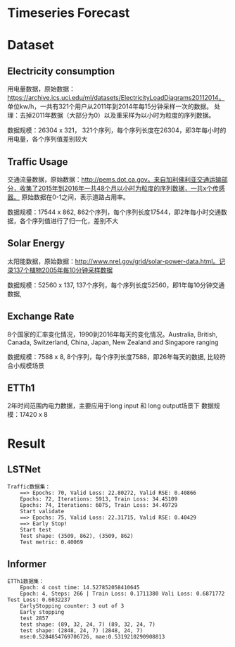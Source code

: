 # Timeseries Forecast

# Dataset
## Electricity consumption

用电量数据，原始数据：https://archive.ics.uci.edu/ml/datasets/ElectricityLoadDiagrams20112014。
单位kw/h，一共有321个用户从2011年到2014年每15分钟采样一次的数据。
处理：去掉2011年数据（大部分为0）以及重采样为以小时为粒度的序列数据。

数据规模：26304 x 321， 321个序列，每个序列长度在26304，即3年每小时的用电量，各个序列值差别较大

## Traffic Usage

交通流量数据，原始数据：http://pems.dot.ca.gov。来自加利佛利亚交通运输部分，收集了2015年到2016年一共48个月以小时为粒度的序列数据，一共x个传感器。
原始数据在0-1之间，表示道路占用率。

数据规模：17544 x 862, 862个序列，每个序列长度17544，即2年每小时交通数据，各个序列值进行了归一化，差别不大


## Solar Energy

太阳能数据，原始数据：http://www.nrel.gov/grid/solar-power-data.html。记录137个植物2005年每10分钟采样数据

数据规模：52560 x 137, 137个序列，每个序列长度52560，即1年每10分钟交通数据,

## Exchange Rate

8个国家的汇率变化情况，1990到2016年每天的变化情况。Australia, British, Canada, Switzerland, China, Japan, New Zealand and Singapore ranging

数据规模：7588 x 8, 8个序列，每个序列长度7588，即26年每天的数据, 比较符合小规模场景

## ETTh1
2年时间范围内电力数据，主要应用于long input 和 long output场景下
数据规模：17420 x 8


# Result
## LSTNet
```
Traffic数据集：
    ==> Epochs: 70, Valid Loss: 22.80272, Valid RSE: 0.40866
    Epochs: 72, Iterations: 5913, Train Loss: 34.45109
    Epochs: 74, Iterations: 6075, Train Loss: 34.49729
    Start validate
    ==> Epochs: 75, Valid Loss: 22.31715, Valid RSE: 0.40429
    ==> Early Stop!
    Start test
    Test shape: (3509, 862), (3509, 862)
    Test metric: 0.40069
```

## Informer
```
ETTh1数据集：
    Epoch: 4 cost time: 14.527852058410645
    Epoch: 4, Steps: 266 | Train Loss: 0.1711380 Vali Loss: 0.6871772 Test Loss: 0.6032237
    EarlyStopping counter: 3 out of 3
    Early stopping
    test 2857
    test shape: (89, 32, 24, 7) (89, 32, 24, 7)
    test shape: (2848, 24, 7) (2848, 24, 7)
    mse:0.5284854769706726, mae:0.5319210290908813
```


